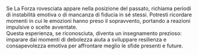 Se La Forza rovesciata appare nella posizione del passato, richiama periodi di instabilità emotiva o di mancanza di fiducia in sé stessi. Potresti ricordare momenti in cui le emozioni hanno preso il sopravvento, portando a reazioni impulsive o scelte avventate.  
Questa esperienza, se riconosciuta, diventa un insegnamento prezioso: imparare dai momenti di debolezza aiuta a sviluppare resilienza e consapevolezza emotiva per affrontare meglio le sfide presenti e future.
